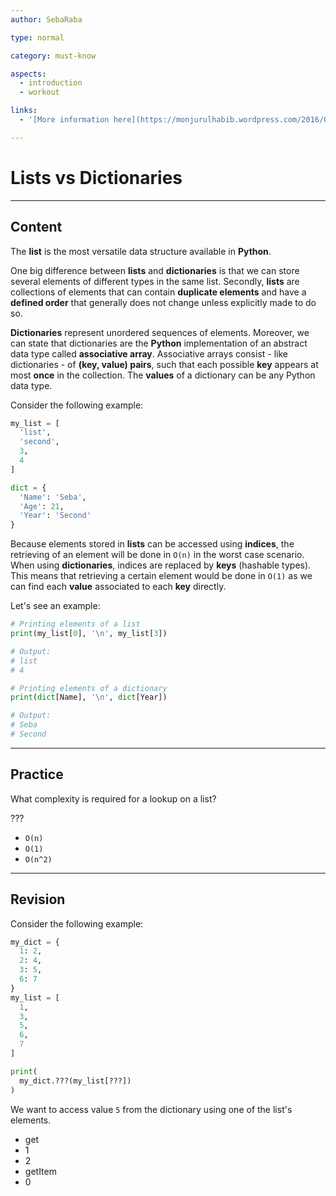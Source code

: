 ```yaml
---
author: SebaRaba

type: normal

category: must-know

aspects:
  - introduction
  - workout

links:
  - '[More information here](https://monjurulhabib.wordpress.com/2016/09/22/python-when-to-use-list-vs-tuple-vs-dictionary-vs-set-theory/){website}'

---
```


# Lists vs Dictionaries

---
## Content

The **list** is the most versatile data structure available in **Python**.

One big difference between **lists** and **dictionaries** is that we can store several elements of different types in the same list. Secondly, **lists** are collections of elements that can contain **duplicate elements** and have a **defined order** that generally does not change unless explicitly made to do so.

**Dictionaries** represent unordered sequences of elements. Moreover, we can state that dictionaries are the **Python** implementation of an abstract data type called **associative array**. Associative arrays consist - like dictionaries - of **(key, value) pairs**, such that each possible **key** appears at most **once** in the collection. The **values** of a dictionary can be any Python data type.

Consider the following example:
```py
my_list = [
  'list', 
  'second', 
  3, 
  4
]

dict = {
  'Name': 'Seba',
  'Age': 21,
  'Year': 'Second'
}
```

Because elements stored in **lists** can be accessed using **indices**, the retrieving of an element will be done in `O(n)` in the worst case scenario. When using **dictionaries**, indices are replaced by **keys** (hashable types). This means that retrieving a certain element would be done in `O(1)` as we can find each **value** associated to each **key** directly.

Let's see an example:

```py
# Printing elements of a list
print(my_list[0], '\n', my_list[3])

# Output:
# list
# 4

# Printing elements of a dictionary
print(dict[Name], '\n', dict[Year])

# Output:
# Seba
# Second
```

---
## Practice

What complexity is required for a lookup on a list?

???

* `O(n)`
* `O(1)`
* `O(n^2)`

---
## Revision

Consider the following example:

```py
my_dict = {
  1: 2, 
  2: 4, 
  3: 5, 
  6: 7
}
my_list = [
  1, 
  3, 
  5, 
  6, 
  7
]

print(
  my_dict.???(my_list[???])
)
```

We want to access value `5` from the dictionary using one of the list's elements.

* get
* 1
* 2
* getItem
* 0
